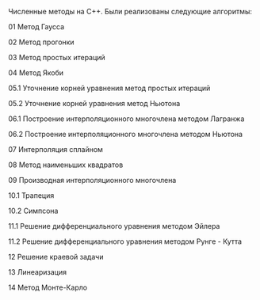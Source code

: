 Численные методы на С++. Были реализованы следующие алгоритмы:

01 Метод Гаусса

02 Метод прогонки

03 Метод простых итераций

04 Метод Якоби

05.1 Уточнение корней уравнения метод простых итераций

05.2 Уточнение корней уравнения метод Ньютона

06.1 Построение интерполяционного многочлена методом Лагранжа

06.2 Построение интерполяционного многочлена методом Ньютона

07 Интерполяция сплайном

08 Метод наименьших квадратов

09 Производная интерполяционного многочлена

10.1 Трапеция

10.2 Симпсона

11.1 Решение дифференциального уравнения методом Эйлера

11.2 Решение дифференциального уравнения методом Рунге - Кутта

12 Решение краевой задачи

13 Линеаризация

14 Метод Монте-Карло

